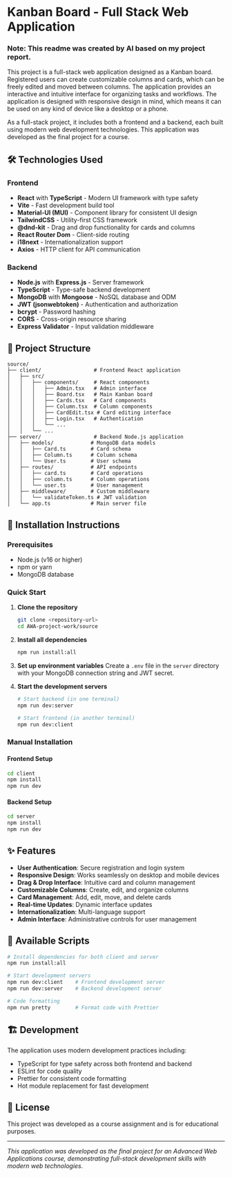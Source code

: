 # Kanban Board - Full Stack Web Application

### **Note: This readme was created by AI based on my project report.**

This project is a full-stack web application designed as a Kanban board. Registered users can create customizable columns and cards, which can be freely edited and moved between columns. The application provides an interactive and intuitive interface for organizing tasks and workflows. The application is designed with responsive design in mind, which means it can be used on any kind of device like a desktop or a phone.

As a full-stack project, it includes both a frontend and a backend, each built using modern web development technologies. This application was developed as the final project for a course.

## 🛠️ Technologies Used

### Frontend
- **React** with **TypeScript** - Modern UI framework with type safety
- **Vite** - Fast development build tool
- **Material-UI (MUI)** - Component library for consistent UI design
- **TailwindCSS** - Utility-first CSS framework
- **@dnd-kit** - Drag and drop functionality for cards and columns
- **React Router Dom** - Client-side routing
- **i18next** - Internationalization support
- **Axios** - HTTP client for API communication

### Backend
- **Node.js** with **Express.js** - Server framework
- **TypeScript** - Type-safe backend development
- **MongoDB** with **Mongoose** - NoSQL database and ODM
- **JWT (jsonwebtoken)** - Authentication and authorization
- **bcrypt** - Password hashing
- **CORS** - Cross-origin resource sharing
- **Express Validator** - Input validation middleware

## 📁 Project Structure

```
source/
├── client/                 # Frontend React application
│   ├── src/
│   │   ├── components/     # React components
│   │   │   ├── Admin.tsx   # Admin interface
│   │   │   ├── Board.tsx   # Main Kanban board
│   │   │   ├── Cards.tsx   # Card components
│   │   │   ├── Column.tsx  # Column components
│   │   │   ├── CardEdit.tsx # Card editing interface
│   │   │   ├── Login.tsx   # Authentication
│   │   │   └── ...
│   │   └── ...
├── server/                 # Backend Node.js application
│   ├── models/            # MongoDB data models
│   │   ├── Card.ts        # Card schema
│   │   ├── Column.ts      # Column schema
│   │   └── User.ts        # User schema
│   ├── routes/            # API endpoints
│   │   ├── card.ts        # Card operations
│   │   ├── column.ts      # Column operations
│   │   └── user.ts        # User management
│   ├── middleware/        # Custom middleware
│   │   └── validateToken.ts # JWT validation
│   └── app.ts             # Main server file
```

## 🚀 Installation Instructions

### Prerequisites
- Node.js (v16 or higher)
- npm or yarn
- MongoDB database

### Quick Start
1. **Clone the repository**
   ```bash
   git clone <repository-url>
   cd AWA-project-work/source
   ```

2. **Install all dependencies**
   ```bash
   npm run install:all
   ```

3. **Set up environment variables**
   Create a `.env` file in the `server` directory with your MongoDB connection string and JWT secret.

4. **Start the development servers**
   ```bash
   # Start backend (in one terminal)
   npm run dev:server
   
   # Start frontend (in another terminal)
   npm run dev:client
   ```

### Manual Installation

#### Frontend Setup
```bash
cd client
npm install
npm run dev
```

#### Backend Setup
```bash
cd server
npm install
npm run dev
```

## ✨ Features

- **User Authentication**: Secure registration and login system
- **Responsive Design**: Works seamlessly on desktop and mobile devices
- **Drag & Drop Interface**: Intuitive card and column management
- **Customizable Columns**: Create, edit, and organize columns
- **Card Management**: Add, edit, move, and delete cards
- **Real-time Updates**: Dynamic interface updates
- **Internationalization**: Multi-language support
- **Admin Interface**: Administrative controls for user management

## 📜 Available Scripts

```bash
# Install dependencies for both client and server
npm run install:all

# Start development servers
npm run dev:client    # Frontend development server
npm run dev:server    # Backend development server

# Code formatting
npm run pretty        # Format code with Prettier
```

## 🏗️ Development

The application uses modern development practices including:
- TypeScript for type safety across both frontend and backend
- ESLint for code quality
- Prettier for consistent code formatting
- Hot module replacement for fast development

## 📄 License

This project was developed as a course assignment and is for educational purposes.

---

*This application was developed as the final project for an Advanced Web Applications course, demonstrating full-stack development skills with modern web technologies.*
